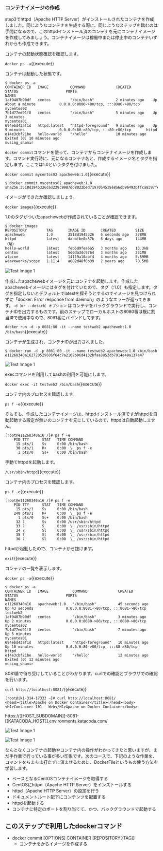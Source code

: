 ### コンテナイメージの作成

step3でhttpd（Apache HTTP Server）がインストールされたコンテナを作成しました。同じようなコンテナを生成する際に、同じようなステップを踏むのは手間になるので、このhttpdインストール済のコンテナを元にコンテナイメージを作成してみましょう。コンテナイメージは稼働中または停止中のコンテナいずれからも作成できます。

コンテナの起動状態確認を確認します。

`docker ps -a`{{execute}}

コンテナは起動した状態です。

```text
$ docker ps -a
CONTAINER ID   IMAGE          COMMAND              CREATED          STATUS                      PORTS                                   NAMES
1af9407b90df   centos         "/bin/bash"          2 minutes ago    Up About a minute           0.0.0.0:8080->80/tcp, :::8080->80/tcp   mycentos02
7b1d77ed91f8   centos         "/bin/bash"          5 minutes ago    Up 3 minutes                                                        mycentos01
694ebd43af1d   httpd:latest   "httpd-foreground"   9 minutes ago    Up 9 minutes                0.0.0.0:80->80/tcp, :::80->80/tcp       httpd
e14e3cbf21be   hello-world    "/hello"             10 minutes ago   Exited (0) 10 minutes ago                                           musing_shamir

```

`docker commit`コマンドを使って、コンテナからコンテナイメージを作成します。コマンド実行時に、元になるコンテナ名と、作成するイメージ名とタグを指定します。ここでは1.0というタグを付けました。

`docker commit mycentos02 apacheweb:1.0`{{execute}}

```text
$ docker commit mycentos02 apacheweb:1.0
sha256:3518d1945326dad229c9987dd8022bed7197064538e8a6db96493bffca8397fe
```

イメージができたか確認しましょう。

`docker images`{{execute}}

1.0のタグがついたapachewebが作成されていることが確認できます。

```text
$ docker images
REPOSITORY         TAG       IMAGE ID       CREATED         SIZE
apacheweb          1.0       3518d1945326   6 seconds ago   278MB
httpd              latest    dabbfbe0c57b   6 days ago      144MB
（略）
hello-world        latest    feb5d9fea6a5   3 months ago    13.3kB
centos             latest    5d0da3dc9764   3 months ago    231MB
alpine             latest    14119a10abf4   4 months ago    5.59MB
weaveworks/scope   1.11.4    a082d48f0b39   2 years ago     78.5MB
```

![Test Image 1](https://raw.githubusercontent.com/mayumi00/katacoda-scenarios/main/container101/images/image4-1.png)　

作成したapachewebイメージを元にコンテナを起動します。作成したapachewebイメージにはタグを付けていたので、タグ（:1.0）も指定します。タグを指定しないとデフォルトでlatestを探そうとするのでイメージを見つけられずに「docker: Error response from daemon」のようなエラーが返ってきます。`-d（or --detach）オプション` はコンテナをバックグラウンドで実行し、コンテナIDを出力するものです。前のステップでローカルホストの8080番は既に割当済で使用中なので、8081番にバインドしてます。

`docker run -d -p 8081:80 -it --name testweb2 apacheweb:1.0 /bin/bash`{{execute}}

コンテナが生成され、コンテナIDが出力されました。

```text
$ docker run -d -p 8081:80 -it --name testweb2 apacheweb:1.0 /bin/bash
e11268340a162720529606f64c7a2102b06d4132bfaa8853db7014e48a137e47
```

![Test Image 1](https://raw.githubusercontent.com/mayumi00/katacoda-scenarios/main/container101/images/image4-2.png)

execコマンドを利用してbashの利用を可能にします。

`docker exec -it testweb2 /bin/bash`{{execute}}

コンテナ内のプロセスを確認します。

`ps f -e`{{execute}}

そもそも、作成したコンテナイメージは、httpdインストール済ですがhttpdを自動起動する設定が無いのコンテナを元にしているので、httpdは自動起動しません。

```text
[root@e11268340a16 /]# ps f -e
    PID TTY      STAT   TIME COMMAND
     15 pts/1    Ss     0:00 /bin/bash
     30 pts/1    R+     0:00  \_ ps f -e
      1 pts/0    Ss+    0:00 /bin/bash
```

手動でhttpdを起動します。

`/usr/sbin/httpd`{{execute}}

コンテナ内のプロセスを確認します。

`ps f -e`{{execute}}

```text
[root@e11268340a16 /]# ps f -e
    PID TTY      STAT   TIME COMMAND
     15 pts/1    Ss     0:00 /bin/bash
    248 pts/1    R+     0:00  \_ ps f -e
      1 pts/0    Ss+    0:00 /bin/bash
     32 ?        Ss     0:00 /usr/sbin/httpd
     33 ?        S      0:00  \_ /usr/sbin/httpd
     34 ?        Sl     0:00  \_ /usr/sbin/httpd
     35 ?        Sl     0:00  \_ /usr/sbin/httpd
     36 ?        Sl     0:00  \_ /usr/sbin/httpd
```

httpdが起動したので、コンテナから抜けます。

`exit`{{execute}}

コンテナの一覧を表示します。

`docker ps -a`{{execute}}

```text
$ docker ps -a
CONTAINER ID   IMAGE           COMMAND              CREATED          STATUS                      PORTS                                   NAMES
e11268340a16   apacheweb:1.0   "/bin/bash"          45 seconds ago   Up 43 seconds               0.0.0.0:8081->80/tcp, :::8081->80/tcp   testweb2
1af9407b90df   centos          "/bin/bash"          3 minutes ago    Up 2 minutes                0.0.0.0:8080->80/tcp, :::8080->80/tcp   mycentos02
7b1d77ed91f8   centos          "/bin/bash"          7 minutes ago    Up 5 minutes                                                        mycentos01
694ebd43af1d   httpd:latest    "httpd-foreground"   10 minutes ago   Up 10 minutes               0.0.0.0:80->80/tcp, :::80->80/tcp       httpd
e14e3cbf21be   hello-world     "/hello"             12 minutes ago   Exited (0) 12 minutes ago                                           musing_shamir
```

8081番で待ち受けしていることがわかります。curlでの確認とブラウザでの確認を行います。

`curl http://localhost:8081/`{{execute}}

```text
[root@ik1-314-17333 ~]# curl http://localhost:8081/
<head><title>Apache on Docker Container</title></head><body><H1>Container 101 - Web</H1>Apache on Docker Container</body>
```
https://[[HOST_SUBDOMAIN]]-8081-[[KATACODA_HOST]].environments.katacoda.com/

 ![Test Image 1](https://raw.githubusercontent.com/mayumi00/katacoda-scenarios/main/container101/images/image101web2.png)

![Test Image 1](https://raw.githubusercontent.com/mayumi00/katacoda-scenarios/main/container101/images/image4-3.png)

なんとなくコンテナの起動やコンテナ内の操作がわかってきたと思いますが、まだ手作業で行っている事が多い印象です。次のコースで、下記のような作業を、コマンドをちまちま打たずに済ませるために、DockerFileというもの使う方法を学習します。

- ベースとなるCentOSコンテナイメージを取得する
- CentOSにhttpd（Apache HTTP Server）をインストールする
- httpd（Apache HTTP Server）の設定を行う
- ドキュメントルート配下にコンテンツを配置する
- httpdを起動する
- コンテナに特定のポートを割り当てて、かつ、バックグラウンドで起動する

##  このステップで利用したdockerコマンド

- docker commit [OPTIONS] CONTAINER [REPOSITORY[:TAG]]
  - コンテナをからイメージを作成する
 
